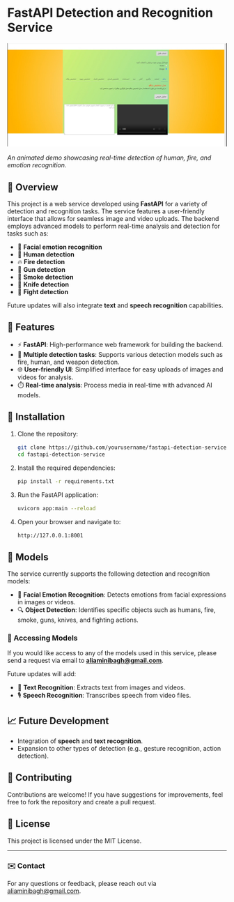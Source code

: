 # FastAPI Detection and Recognition Service

![Detection Service Demo](https://github.com/aliaminibagh/fastapi-detection-service/blob/e5734834a8b3fe4659e15a5e3411e517fbdf0349/Demo.jpg)

*An animated demo showcasing real-time detection of human, fire, and emotion recognition.* 

## 🚀 Overview

This project is a web service developed using **FastAPI** for a variety of detection and recognition tasks. The service features a user-friendly interface that allows for seamless image and video uploads. The backend employs advanced models to perform real-time analysis and detection for tasks such as:

- 🙂 **Facial emotion recognition**
- 🧍 **Human detection**
- 🔥 **Fire detection**
- 🔫 **Gun detection**
- 💨 **Smoke detection**
- 🔪 **Knife detection**
- 👊 **Fight detection**

Future updates will also integrate **text** and **speech recognition** capabilities.

## 🌟 Features

- ⚡ **FastAPI**: High-performance web framework for building the backend.
- 🧠 **Multiple detection tasks**: Supports various detection models such as fire, human, and weapon detection.
- 🌐 **User-friendly UI**: Simplified interface for easy uploads of images and videos for analysis.
- ⏱️ **Real-time analysis**: Process media in real-time with advanced AI models.

## 🔧 Installation

1. Clone the repository:
    ```bash
    git clone https://github.com/yourusername/fastapi-detection-service.git
    cd fastapi-detection-service
    ```

2. Install the required dependencies:
    ```bash
    pip install -r requirements.txt
    ```

3. Run the FastAPI application:
    ```bash
    uvicorn app:main --reload
    ```

4. Open your browser and navigate to:
    ```
    http://127.0.0.1:8001
    ```



## 🤖 Models

The service currently supports the following detection and recognition models:
- 🙂 **Facial Emotion Recognition**: Detects emotions from facial expressions in images or videos.
- 🔍 **Object Detection**: Identifies specific objects such as humans, fire, smoke, guns, knives, and fighting actions.

### 🔑 Accessing Models
If you would like access to any of the models used in this service, please send a request via email to **aliaminibagh@gmail.com**.

Future updates will add:
- 📝 **Text Recognition**: Extracts text from images and videos.
- 🎙️ **Speech Recognition**: Transcribes speech from video files.

## 📈 Future Development

- Integration of **speech** and **text recognition**.
- Expansion to other types of detection (e.g., gesture recognition, action detection).

## 🤝 Contributing

Contributions are welcome! If you have suggestions for improvements, feel free to fork the repository and create a pull request.

## 📜 License

This project is licensed under the MIT License.

---

### ✉️ Contact
For any questions or feedback, please reach out via [aliaminibagh@gmail.com](mailto:aliaminibagh@gmail.com).
